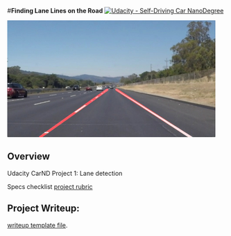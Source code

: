 #**Finding Lane Lines on the Road** 
[![Udacity - Self-Driving Car NanoDegree](https://s3.amazonaws.com/udacity-sdc/github/shield-carnd.svg)](http://www.udacity.com/drive)

<img src="laneLines_thirdPass.jpg" width="480" alt="Combined Image" />

Overview
---

Udacity CarND Project 1: Lane detection

Specs checklist [project rubric](https://review.udacity.com/#!/rubrics/322/view)


Project Writeup:
---
[writeup template file](https://github.com/khushn/carnd_p1/blob/master/writeup.md). 
